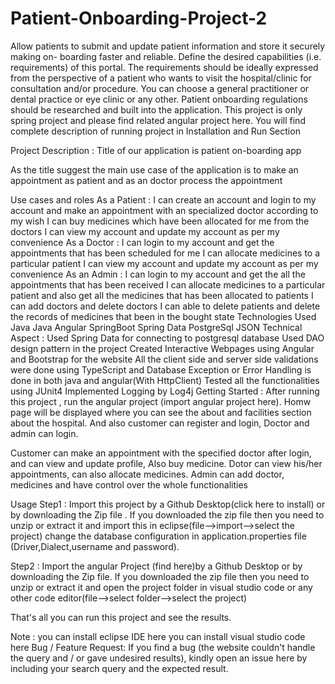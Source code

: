 # Patient-Onboarding-Project-2
Allow patients to submit and update patient information and store it securely making on- boarding faster and reliable. Define the desired capabilities (i.e. requirements) of this portal. The requirements should be ideally expressed from the perspective of a patient who wants to visit the hospital/clinic for consultation and/or procedure. You can choose a general practitioner or dental practice or eye clinic or any other. Patient onboarding regulations should be researched and built into the application.
This project is only spring project and please find related angular project here. You will find complete description of running project in Installation and Run Section

Project Description :
Title of our application is patient on-boarding app

As the title suggest the main use case of the application is to make an appointment as patient and as an doctor process the appointment

Use cases and roles
As a Patient :
I can create an account and login to my account and make an appointment with an specialized doctor according to my wish
I can buy medicines which have been allocated for me from the doctors
I can view my account and update my account as per my convenience
As a Doctor :
I can login to my account and get the appointments that has been scheduled for me
I can allocate medicines to a particular patient
I can view my account and update my account as per my convenience
As an Admin :
I can login to my account and get the all the appointments that has been received
I can allocate medicines to a particular patient and also get all the medicines that has been allocated to patients
I can add doctors and delete doctors
I can able to delete patients and delete the records of medicines that been in the bought state
Technologies Used
Java
Java
Angular
SpringBoot
Spring Data
PostgreSql
JSON
Technical Aspect :
Used Spring Data for connecting to postgresql database
Used DAO design pattern in the project
Created Interactive Webpages using Angular and Bootstrap for the website
All the client side and server side validations were done using TypeScript and Database
Exception or Error Handling is done in both java and angular(With HttpClient)
Tested all the functionalities using JUnit4
Implemented Logging by Log4j
Getting Started :
After running this project , run the angular project (import angular project here). Homw page will be displayed where you can see the about and facilities section about the hospital. And also customer can register and login, Doctor and admin can login.

Customer can make an appointment with the specified doctor after login, and can view and update profile, Also buy medicine. Dotor can view his/her appointments, can also allocate medicines. Admin can add doctor, medicines and have control over the whole functionalities

Usage
Step1 :
Import this project by a Github Desktop(click here to install) or by downloading the Zip file . If you downloaded the zip file then you need to unzip or extract it and import this in eclipse(file-->import-->select the project) change the database configuration in application.properties file (Driver,Dialect,username and password).

Step2 :
Import the angular Project (find here)by a Github Desktop or by downloading the Zip file. If you downloaded the zip file then you need to unzip or extract it and open the project folder in visual studio code or any other code editor(file-->select folder-->select the project)

That's all you can run this project and see the results.

Note :
you can install eclipse IDE here
you can install visual studio code here
Bug / Feature Request:
If you find a bug (the website couldn't handle the query and / or gave undesired results), kindly open an issue here by including your search query and the expected result.
